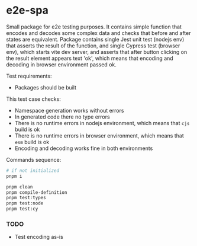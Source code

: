 # e2e-spa

Small package for e2e testing purposes. It contains simple function that encodes and decodes some complex data and checks that before and after states are equivalent. Package contains single Jest unit test (nodejs env) that asserts the result of the function, and single Cypress test (browser env), which starts vite dev server, and asserts that after button clicking on the result element appears text 'ok', which means that encoding and decoding in browser environment passed ok.

Test requirements:

-   Packages should be built

This test case checks:

-   Namespace generation works without errors
-   In generated code there no type errors
-   There is no runtime errors in nodejs environment, which means that `cjs` build is ok
-   There is no runtime errors in browser environment, which means that `esm` build is ok
-   Encoding and decoding works fine in both environments

Commands sequence:

```sh
# if not initialized
pnpm i

pnpm clean
pnpm compile-definition
pnpm test:types
pnpm test:node
pnpm test:cy
```

### TODO

-   Test encoding as-is
